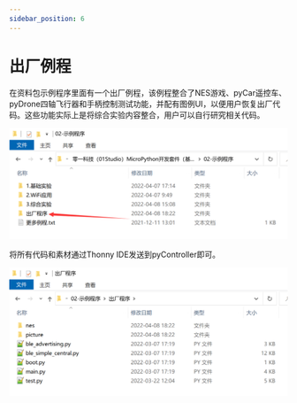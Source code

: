 ```yaml
---
sidebar_position: 6
---
```


# 出厂例程

在资料包示例程序里面有一个出厂例程，该例程整合了NES游戏、pyCar遥控车、pyDrone四轴飞行器和手柄控制测试功能，并配有图例UI，以便用户恢复出厂代码。这些功能实际上是将综合实验内容整合，用户可以自行研究相关代码。

![default_demo](./img/default_demo/default_demo1.png)

将所有代码和素材通过Thonny IDE发送到pyController即可。

![default_demo](./img/default_demo/default_demo2.png)

